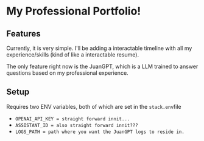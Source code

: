 # My Professional Portfolio!

## Features

Currently, it is very simple. I'll be adding a interactable timeline with all my experience/skills (kind of like a
interactable resume).

The only feature right now is the JuanGPT, which is a LLM trained to answer questions based on my professional
experience.

## Setup

Requires two ENV variables, both of which are set in the `stack.env`file

- `OPENAI_API_KEY = straight forward innit...`
- `ASSISTANT_ID = also straight forward innit???`
- `LOGS_PATH = path where you want the JuanGPT logs to reside in.`
